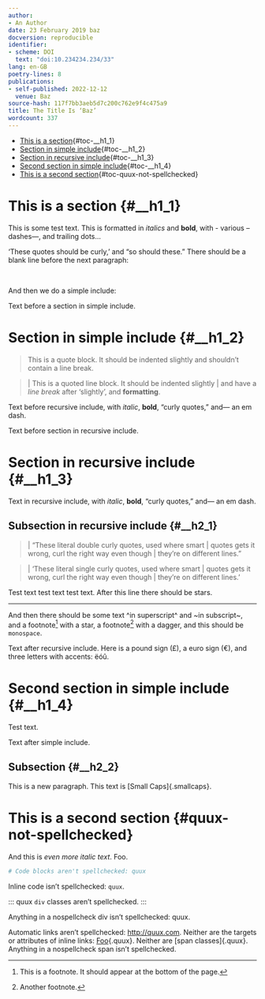 ```yaml
---
author:
- An Author
date: 23 February 2019 baz
docversion: reproducible
identifier:
- scheme: DOI
  text: "doi:10.234234.234/33"
lang: en-GB
poetry-lines: 8
publications:
- self-published: 2022-12-12
  venue: Baz
source-hash: 117f7bb3aeb5d7c200c762e9f4c475a9
title: The Title Is ‘Baz’
wordcount: 337
---
```


-   [This is a section](#__h1_1){#toc-__h1_1}
-   [Section in simple include](#__h1_2){#toc-__h1_2}
-   [Section in recursive include](#__h1_3){#toc-__h1_3}
-   [Second section in simple include](#__h1_4){#toc-__h1_4}
-   [This is a second section](#quux-not-spellchecked){#toc-quux-not-spellchecked}

# This is a section {#__h1_1}

This is some test text. This is formatted in *italics* and **bold**, with - various – dashes—, and trailing dots…

‘These quotes should be curly,’ and “so should these.” There should be a blank line before the next paragraph:

 

And then we do a simple include:

Text before a section in simple include.

# Section in simple include {#__h1_2}

> This is a quote block. It should be indented slightly and shouldn’t contain a line break.

> | This is a quoted line block. It should be indented slightly
> | and have a *line break* after ‘slightly’, and **formatting**.

Text before recursive include, with *italic*, **bold**, “curly quotes,” and— an em dash.

Text before section in recursive include.

# Section in recursive include {#__h1_3}

Text in recursive include, with *italic*, **bold**, “curly quotes,” and— an em dash.

## Subsection in recursive include {#__h2_1}

> | “These literal double curly quotes, used where smart
> | quotes gets it wrong, curl the right way even though
> | they’re on different lines.”

> | ‘These literal single curly quotes, used where smart
> | quotes gets it wrong, curl the right way even though
> | they’re on different lines.’

Test text test text test text. After this line there should be stars.

------------------------------------------------------------------------

And then there should be some text ^in superscript^ and ~in subscript~, and a footnote[^1] with a star, a footnote[^2] with a dagger, and this should be `monospace`.

Text after recursive include. Here is a pound sign (£), a euro sign (€), and three letters with accents: ëóû.

# Second section in simple include {#__h1_4}

Test text.

Text after simple include.

## Subsection {#__h2_2}

This is a new paragraph. This text is [Small Caps]{.smallcaps}.

# This is a second section {#quux-not-spellchecked}

And this is *even more italic text*. Foo.

``` python
# Code blocks aren't spellchecked: quux
```

Inline code isn’t spellchecked: `quux`.

::: quux
`div` classes aren’t spellchecked.
:::

Anything in a nospellcheck div isn’t spellchecked: quux.

Automatic links aren’t spellchecked: <http://quux.com>. Neither are the targets or attributes of inline links: [Foo](http://quux.com "Foo"){.quux}. Neither are [span classes]{.quux}. Anything in a nospellcheck span isn’t spellchecked.

[^1]: This is a footnote. It should appear at the bottom of the page.

[^2]: Another footnote.
